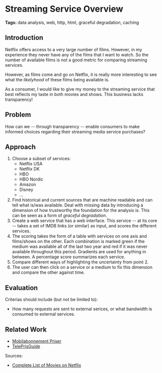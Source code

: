 # Streaming Service Overview

**Tags:** data analysis, web, http, html, graceful degradation, caching

## Introduction

Netflix offers access to a very large number of films. However, in my experience they never have any of the films that I want to watch. So the number of available films is not a good metric for comparing streaming services.

However, as films come and go on Netflix, it is really more interesting to see what the *likelyhood* of these films being available is.

As a consumer, I would like to give my money to the streaming service that best reflects my taste in both movies and shows. This business lacks transparency!

## Problem

How can we -- through transparency -- enable consumers to make informed choices regarding their streaming media service purchases?

## Approach

1. Choose a subset of services:
   - Netflix USA
   - Netflix DK
   - HBO
   - HBO Nordic
   - Amazon
   - Disney
   - ...
2. Find historical and current sources that are machine readable and can tell what is/was available. Deal with missing data by introducing a dimension of how trustworthy the foundation for the analysis is. This can be seen as a form of *graceful degradation*.
3. Create a web service that has a web interface. This service -- at its core -- takes a set of IMDB links (or similar) as input, and scores the different services.
4. The scoring takes the form of a table with services on one axis and films/shows on the other. Each combination is marked green if the medium was available all of the last two year and red if it was never available throughout this period. Gradients are used for anything in between. A percentage score summarizes each service.
5. Compare different ways of highlighting the uncertainty from point 2.
6. The user can then click on a service or a medium to fix this dimension and compare the other against time.

## Evaluation

Criterias should include (but not be limited to):
- How many requests are sent to external serices, or what bandwidth is consumed to external services.

## Related Work

- [Mobilabonnement Priser](https://mobilabonnementpriser.dk)
- [TelePrisGuide](https://teleprisguide.dk)

Sources:
- [Complete List of Movies on Netflix](https://www.whats-on-netflix.com/library/movies/)
